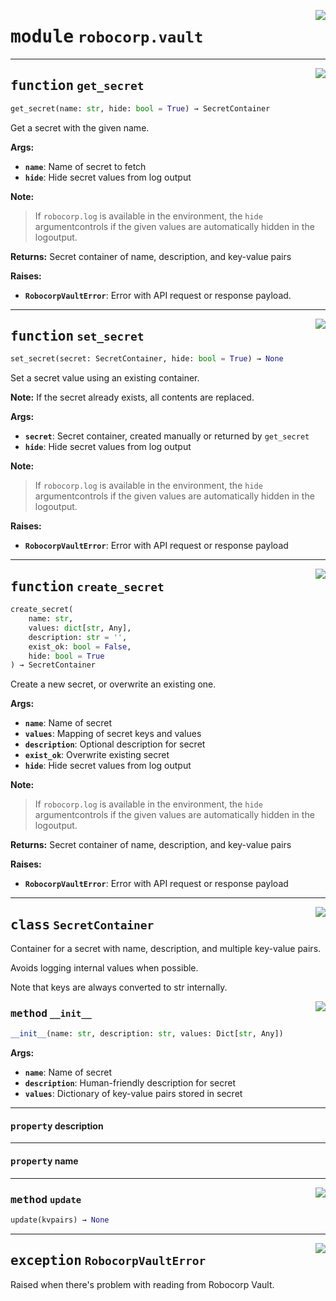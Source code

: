<!-- markdownlint-disable -->

<a href="https://github.com/robocorp/robo/tree/master/vault/src/robocorp/vault/__init__.py#L0"><img align="right" style="float:right;" src="https://img.shields.io/badge/-source-cccccc?style=flat-square" /></a>

# <kbd>module</kbd> `robocorp.vault`





---

<a href="https://github.com/robocorp/robo/tree/master/vault/src/robocorp/vault/__init__.py#L19"><img align="right" style="float:right;" src="https://img.shields.io/badge/-source-cccccc?style=flat-square" /></a>

## <kbd>function</kbd> `get_secret`

```python
get_secret(name: str, hide: bool = True) → SecretContainer
```

Get a secret with the given name. 



**Args:**

 - <b>`name`</b>:  Name of secret to fetch 
 - <b>`hide`</b>:  Hide secret values from log output 



**Note:**

>If `robocorp.log` is available in the environment, the `hide` argumentcontrols if the given values are automatically hidden in the logoutput.
>

**Returns:**
Secret container of name, description, and key-value pairs 



**Raises:**

 - <b>`RobocorpVaultError`</b>:  Error with API request or response payload. 


---

<a href="https://github.com/robocorp/robo/tree/master/vault/src/robocorp/vault/__init__.py#L47"><img align="right" style="float:right;" src="https://img.shields.io/badge/-source-cccccc?style=flat-square" /></a>

## <kbd>function</kbd> `set_secret`

```python
set_secret(secret: SecretContainer, hide: bool = True) → None
```

Set a secret value using an existing container. 

**Note:** If the secret already exists, all contents are replaced. 



**Args:**

 - <b>`secret`</b>:  Secret container, created manually or returned by `get_secret` 
 - <b>`hide`</b>:  Hide secret values from log output 



**Note:**

>If `robocorp.log` is available in the environment, the `hide` argumentcontrols if the given values are automatically hidden in the logoutput.
>

**Raises:**

 - <b>`RobocorpVaultError`</b>:  Error with API request or response payload 


---

<a href="https://github.com/robocorp/robo/tree/master/vault/src/robocorp/vault/__init__.py#L72"><img align="right" style="float:right;" src="https://img.shields.io/badge/-source-cccccc?style=flat-square" /></a>

## <kbd>function</kbd> `create_secret`

```python
create_secret(
    name: str,
    values: dict[str, Any],
    description: str = '',
    exist_ok: bool = False,
    hide: bool = True
) → SecretContainer
```

Create a new secret, or overwrite an existing one. 



**Args:**

 - <b>`name`</b>:  Name of secret 
 - <b>`values`</b>:  Mapping of secret keys and values 
 - <b>`description`</b>:  Optional description for secret 
 - <b>`exist_ok`</b>:  Overwrite existing secret 
 - <b>`hide`</b>:  Hide secret values from log output 



**Note:**

>If `robocorp.log` is available in the environment, the `hide` argumentcontrols if the given values are automatically hidden in the logoutput.
>

**Returns:**
Secret container of name, description, and key-value pairs 



**Raises:**

 - <b>`RobocorpVaultError`</b>:  Error with API request or response payload 


---

<a href="https://github.com/robocorp/robo/tree/master/vault/src/robocorp/vault/_secrets.py#L5"><img align="right" style="float:right;" src="https://img.shields.io/badge/-source-cccccc?style=flat-square" /></a>

## <kbd>class</kbd> `SecretContainer`
Container for a secret with name, description, and multiple key-value pairs. 

Avoids logging internal values when possible. 

Note that keys are always converted to str internally. 

<a href="https://github.com/robocorp/robo/tree/master/vault/src/robocorp/vault/_secrets.py#L13"><img align="right" style="float:right;" src="https://img.shields.io/badge/-source-cccccc?style=flat-square" /></a>

### <kbd>method</kbd> `__init__`

```python
__init__(name: str, description: str, values: Dict[str, Any])
```



**Args:**

 - <b>`name`</b>:         Name of secret 
 - <b>`description`</b>:  Human-friendly description for secret 
 - <b>`values`</b>:       Dictionary of key-value pairs stored in secret 


---

#### <kbd>property</kbd> description





---

#### <kbd>property</kbd> name







---

<a href="https://github.com/robocorp/robo/tree/master/vault/src/robocorp/vault/_secrets.py#L32"><img align="right" style="float:right;" src="https://img.shields.io/badge/-source-cccccc?style=flat-square" /></a>

### <kbd>method</kbd> `update`

```python
update(kvpairs) → None
```






---

<a href="https://github.com/robocorp/robo/tree/master/vault/src/robocorp/vault/_errors.py#L1"><img align="right" style="float:right;" src="https://img.shields.io/badge/-source-cccccc?style=flat-square" /></a>

## <kbd>exception</kbd> `RobocorpVaultError`
Raised when there's problem with reading from Robocorp Vault. 





